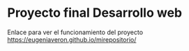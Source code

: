 # Proyecto final Desarrollo web

Enlace para ver el funcionamiento del proyecto https://eugeniaveron.github.io/mirepositorio/
